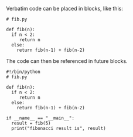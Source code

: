 <p>
  Verbatim code can be placed in blocks, like this:
</p>

<pre><code data-noescape data-language-python data-line-numbers># fib.py

def fib(n):
  if n &lt; 2:
     return n
  else:
    return fib(n-1) + fib(n-2)
</code></pre>

<p>
  The code can then be referenced in future blocks.
</p>

<pre><code data-noescape data-language-python data-line-numbers>#!/bin/python
# fib.py

def fib(n):
  if n &lt; 2:
     return n
  else:
    return fib(n-1) + fib(n-2)

if __name__ == "__main__":
  result = fib(5)
  print("fibonacci result is", result)
</code></pre>
